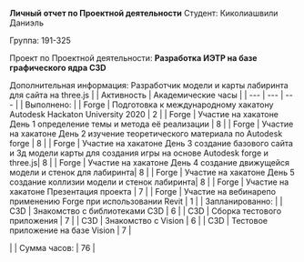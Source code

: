 **Личный отчет по Проектной деятельности**
Студент: Киколиашвили Даниэль

Группа: 191-325

Проект по Проектной деятельности: **Разработка ИЭТР на базе графического ядра C3D**

Дополнительная информация: Разработчик модели и карты лабиринта для сайта на three.js
|   | Активность | Академические часы |
| --- | --- | --- |
| Выполнено: |
| Forge | Подготовка к международному хакатону Autodesk Hackaton University 2020  | 2 |
| Forge | Участие на хакатоне День 1 определение темы и метода её реализации | 8 |
| Forge | Участие на хакатоне День 2 изучение теоретического материала по Autodesk forge | 8 |
| Forge | Участие на хакатоне День 3 создание базового сайта и 3д модели карты для создания игры на основе Autodesk forge и three.js| 8 |
| Forge | Участие на хакатоне День 4 создание движущейся модели и стенок для лабиринта| 8 |
| Forge | Участие на хакатоне День 5 создание коллизии модели и стенок лабиринта| 8 |
| Forge | Участие на хакатоне Презентация проекта | 7 |
| Forge | Участие на вебинарепо применению Forge при использовании Revit  | 1 |
| Запланированно: |
| C3D | Знакомство с библиотеками C3D                                                         | 6  |
| C3D | Сборка тестового приложения                                                           | 7  |
| C3D | Знакомство с Vision                                                                   | 6  |
| C3D | Тестовое приложение на базе Vision                                                    | 7  |

|   | Сумма часов: | 76 |
